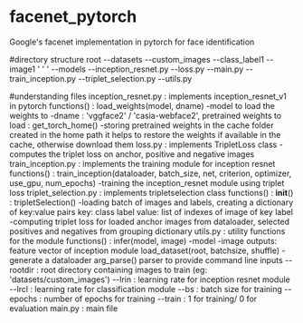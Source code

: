 # facenet_pytorch
Google's facenet implementation in pytorch for face identification

#directory structure
root
  --datasets
    --custom_images
      --class_label1
        --image1
        '
        '
        '
  --models
    --inception_resnet.py
  --loss.py
  --main.py
  --train_inception.py
  --triplet_selection.py
  --utils.py
  
 #understanding files
 inception_resnet.py : implements inception_resnet_v1 in pytorch
      functions()    : load_weights(model, dname)
                          -model to load the weights to
                          -dname : 'vggface2' / 'casia-webface2', pretrained weights to load
                     : get_torch_home()
                          -storing pretrained weights in the cache folder created in the home path
                           it helps to restore the weights if available in the cache, otherwise download them
loss.py              : implements TripletLoss class
                          -computes the triplet loss on anchor, positive and negative images
train_inception.py   : implements the training module for inception resnet
      functions()    : train_inception(dataloader, batch_size, net, criterion, optimizer, use_gpu, num_epochs)
                          -training the inception_resnet module using triplet loss
triplet_selection.py : implements tripletselection class
      functions()    : __init__()
                     : tripletSelection()
                          -loading batch of images and labels, creating a dictionary of key:value pairs
                            key: class label
                            value: list of indexes of image of key label
                          -computing triplet loss for loaded anchor images from dataloader, selected positives and negatives from 
                           grouping dictionary
utils.py            : utility functions for the module
     functions()    : infer(model, image)
                          -model
                          -image
                        outputs: feature vector of inception module
                      load_dataset(root, batchsize, shuffle)
                          -generate a dataloader
                      arg_parse()
                          parser to provide command line inputs
                            --rootdir : root directory containing images to train (eg: 'datasets/custom_images')
                            --lrin    : learning rate for inception resnet module
                            --lrcl    : learning rate for classification module
                            --bs      : batch size for training
                            --epochs  : number of epochs for training
                            --train   : 1 for training/ 0 for evaluation
main.py             : main file                         
       


